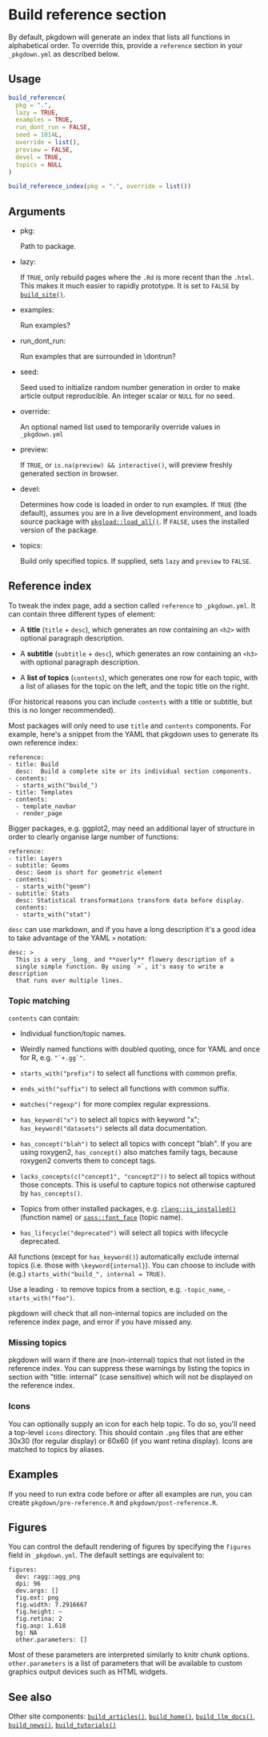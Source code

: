 # Build reference section

By default, pkgdown will generate an index that lists all functions in
alphabetical order. To override this, provide a `reference` section in
your `_pkgdown.yml` as described below.

## Usage

``` r
build_reference(
  pkg = ".",
  lazy = TRUE,
  examples = TRUE,
  run_dont_run = FALSE,
  seed = 1014L,
  override = list(),
  preview = FALSE,
  devel = TRUE,
  topics = NULL
)

build_reference_index(pkg = ".", override = list())
```

## Arguments

- pkg:

  Path to package.

- lazy:

  If `TRUE`, only rebuild pages where the `.Rd` is more recent than the
  `.html`. This makes it much easier to rapidly prototype. It is set to
  `FALSE` by
  [`build_site()`](https://pkgdown.r-lib.org/dev/reference/build_site.md).

- examples:

  Run examples?

- run_dont_run:

  Run examples that are surrounded in \dontrun?

- seed:

  Seed used to initialize random number generation in order to make
  article output reproducible. An integer scalar or `NULL` for no seed.

- override:

  An optional named list used to temporarily override values in
  `_pkgdown.yml`

- preview:

  If `TRUE`, or `is.na(preview) && interactive()`, will preview freshly
  generated section in browser.

- devel:

  Determines how code is loaded in order to run examples. If `TRUE` (the
  default), assumes you are in a live development environment, and loads
  source package with
  [`pkgload::load_all()`](https://pkgload.r-lib.org/reference/load_all.html).
  If `FALSE`, uses the installed version of the package.

- topics:

  Build only specified topics. If supplied, sets `lazy` and `preview` to
  `FALSE`.

## Reference index

To tweak the index page, add a section called `reference` to
`_pkgdown.yml`. It can contain three different types of element:

- A **title** (`title` + `desc`), which generates an row containing an
  `<h2>` with optional paragraph description.

- A **subtitle** (`subtitle` + `desc`), which generates an row
  containing an `<h3>` with optional paragraph description.

- A **list of topics** (`contents`), which generates one row for each
  topic, with a list of aliases for the topic on the left, and the topic
  title on the right.

(For historical reasons you can include `contents` with a title or
subtitle, but this is no longer recommended).

Most packages will only need to use `title` and `contents` components.
For example, here's a snippet from the YAML that pkgdown uses to
generate its own reference index:

    reference:
    - title: Build
      desc:  Build a complete site or its individual section components.
    - contents:
      - starts_with("build_")
    - title: Templates
    - contents:
      - template_navbar
      - render_page

Bigger packages, e.g. ggplot2, may need an additional layer of structure
in order to clearly organise large number of functions:

    reference:
    - title: Layers
    - subtitle: Geoms
      desc: Geom is short for geometric element
    - contents:
      - starts_with("geom")
    - subtitle: Stats
      desc: Statistical transformations transform data before display.
      contents:
      - starts_with("stat")

`desc` can use markdown, and if you have a long description it's a good
idea to take advantage of the YAML `>` notation:

    desc: >
      This is a very _long_ and **overly** flowery description of a
      single simple function. By using `>`, it's easy to write a description
      that runs over multiple lines.

### Topic matching

`contents` can contain:

- Individual function/topic names.

- Weirdly named functions with doubled quoting, once for YAML and once
  for R, e.g. `` "`+.gg`" ``.

- `starts_with("prefix")` to select all functions with common prefix.

- `ends_with("suffix")` to select all functions with common suffix.

- `matches("regexp")` for more complex regular expressions.

- `has_keyword("x")` to select all topics with keyword "x";
  `has_keyword("datasets")` selects all data documentation.

- `has_concept("blah")` to select all topics with concept "blah". If you
  are using roxygen2, `has_concept()` also matches family tags, because
  roxygen2 converts them to concept tags.

- `lacks_concepts(c("concept1", "concept2"))` to select all topics
  without those concepts. This is useful to capture topics not otherwise
  captured by `has_concepts()`.

- Topics from other installed packages, e.g.
  [`rlang::is_installed()`](https://rlang.r-lib.org/reference/is_installed.html)
  (function name) or
  [`sass::font_face`](https://rstudio.github.io/sass/reference/font_face.html)
  (topic name).

- `has_lifecycle("deprecated")` will select all topics with lifecycle
  deprecated.

All functions (except for `has_keyword()`) automatically exclude
internal topics (i.e. those with `\keyword{internal}`). You can choose
to include with (e.g.) `starts_with("build_", internal = TRUE)`.

Use a leading `-` to remove topics from a section, e.g. `-topic_name`,
`-starts_with("foo")`.

pkgdown will check that all non-internal topics are included on the
reference index page, and error if you have missed any.

### Missing topics

pkgdown will warn if there are (non-internal) topics that not listed in
the reference index. You can suppress these warnings by listing the
topics in section with "title: internal" (case sensitive) which will not
be displayed on the reference index.

### Icons

You can optionally supply an icon for each help topic. To do so, you'll
need a top-level `icons` directory. This should contain `.png` files
that are either 30x30 (for regular display) or 60x60 (if you want retina
display). Icons are matched to topics by aliases.

## Examples

If you need to run extra code before or after all examples are run, you
can create `pkgdown/pre-reference.R` and `pkgdown/post-reference.R`.

## Figures

You can control the default rendering of figures by specifying the
`figures` field in `_pkgdown.yml`. The default settings are equivalent
to:

    figures:
      dev: ragg::agg_png
      dpi: 96
      dev.args: []
      fig.ext: png
      fig.width: 7.2916667
      fig.height: ~
      fig.retina: 2
      fig.asp: 1.618
      bg: NA
      other.parameters: []

Most of these parameters are interpreted similarly to knitr chunk
options. `other.parameters` is a list of parameters that will be
available to custom graphics output devices such as HTML widgets.

## See also

Other site components:
[`build_articles()`](https://pkgdown.r-lib.org/dev/reference/build_articles.md),
[`build_home()`](https://pkgdown.r-lib.org/dev/reference/build_home.md),
[`build_llm_docs()`](https://pkgdown.r-lib.org/dev/reference/build_llm_docs.md),
[`build_news()`](https://pkgdown.r-lib.org/dev/reference/build_news.md),
[`build_tutorials()`](https://pkgdown.r-lib.org/dev/reference/build_tutorials.md)
